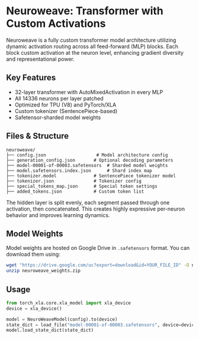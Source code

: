# Neuroweave: Transformer with Custom Activations

Neuroweave is a fully custom transformer model architecture utilizing dynamic activation routing across all feed-forward (MLP) blocks. Each block custom activation at the neuron level, enhancing gradient diversity and representational power.

## Key Features

- 32-layer transformer with AutoMixedActivation in every MLP
- All 14336 neurons per layer patched
- Optimized for TPU (V8) and PyTorch/XLA
- Custom tokenizer (SentencePiece-based)
- Safetensor-sharded model weights

## Files & Structure

```
neuroweave/
├── config.json                   # Model architecture config
├── generation_config.json       # Optional decoding parameters
├── model-00001-of-00003.safetensors  # Sharded model weights
├── model.safetensors.index.json      # Shard index map
├── tokenizer.model              # SentencePiece tokenizer model
├── tokenizer.json               # Tokenizer config
├── special_tokens_map.json      # Special token settings
├── added_tokens.json            # Custom token list
```

The hidden layer is split evenly, each segment passed through one activation, then concatenated. This creates highly expressive per-neuron behavior and improves learning dynamics.

## Model Weights

Model weights are hosted on Google Drive in `.safetensors` format. You can download them using:

```bash
wget "https://drive.google.com/uc?export=download&id=YOUR_FILE_ID" -O neuroweave_weights.zip
unzip neuroweave_weights.zip
```

## Usage

```python
from torch_xla.core.xla_model import xla_device
device = xla_device()

model = NeuroWeaveModel(config).to(device)
state_dict = load_file("model-00001-of-00003.safetensors", device=device)
model.load_state_dict(state_dict)
```

